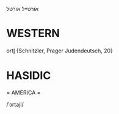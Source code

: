 אורטייל
אורטל

WESTERN
========

ortl̥ {Schnitzler, Prager Judendeutsch, 20}

HASIDIC
=======
= AMERICA = 

/ˈɔrtajl/